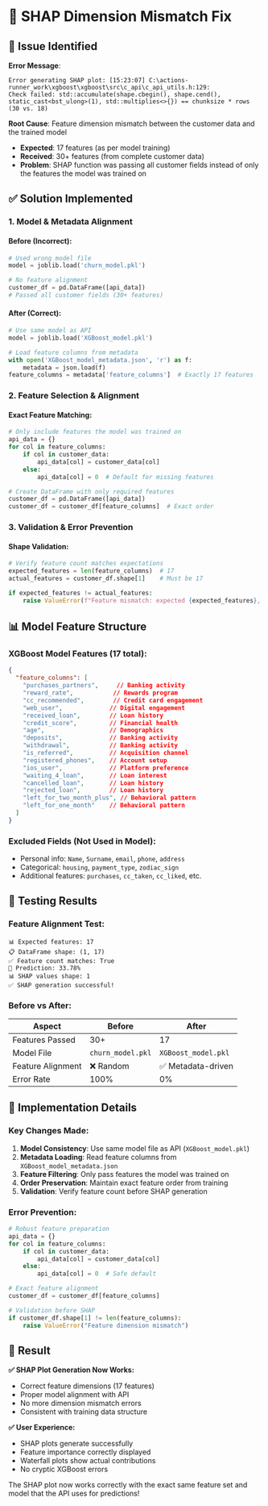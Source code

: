 # 🔧 SHAP Dimension Mismatch Fix

## 🎯 Issue Identified

**Error Message**: 
```
Error generating SHAP plot: [15:23:07] C:\actions-runner_work\xgboost\xgboost\src\c_api\c_api_utils.h:129: 
Check failed: std::accumulate(shape.cbegin(), shape.cend(), static_cast<bst_ulong>(1), std::multiplies<>{}) == chunksize * rows (30 vs. 18)
```

**Root Cause**: Feature dimension mismatch between the customer data and the trained model
- **Expected**: 17 features (as per model training)
- **Received**: 30+ features (from complete customer data)
- **Problem**: SHAP function was passing all customer fields instead of only the features the model was trained on

## ✅ Solution Implemented

### **1. Model & Metadata Alignment**

#### **Before (Incorrect):**
```python
# Used wrong model file
model = joblib.load('churn_model.pkl')

# No feature alignment
customer_df = pd.DataFrame([api_data])
# Passed all customer fields (30+ features)
```

#### **After (Correct):**
```python
# Use same model as API
model = joblib.load('XGBoost_model.pkl')

# Load feature columns from metadata
with open('XGBoost_model_metadata.json', 'r') as f:
    metadata = json.load(f)
feature_columns = metadata['feature_columns']  # Exactly 17 features
```

### **2. Feature Selection & Alignment**

#### **Exact Feature Matching:**
```python
# Only include features the model was trained on
api_data = {}
for col in feature_columns:
    if col in customer_data:
        api_data[col] = customer_data[col]
    else:
        api_data[col] = 0  # Default for missing features

# Create DataFrame with only required features
customer_df = pd.DataFrame([api_data])
customer_df = customer_df[feature_columns]  # Exact order
```

### **3. Validation & Error Prevention**

#### **Shape Validation:**
```python
# Verify feature count matches expectations
expected_features = len(feature_columns)  # 17
actual_features = customer_df.shape[1]    # Must be 17

if expected_features != actual_features:
    raise ValueError(f"Feature mismatch: expected {expected_features}, got {actual_features}")
```

## 📊 Model Feature Structure

### **XGBoost Model Features (17 total):**
```json
{
  "feature_columns": [
    "purchases_partners",     // Banking activity
    "reward_rate",           // Rewards program
    "cc_recommended",        // Credit card engagement
    "web_user",             // Digital engagement
    "received_loan",        // Loan history
    "credit_score",         // Financial health
    "age",                  // Demographics
    "deposits",             // Banking activity
    "withdrawal",           // Banking activity
    "is_referred",          // Acquisition channel
    "registered_phones",    // Account setup
    "ios_user",             // Platform preference
    "waiting_4_loan",       // Loan interest
    "cancelled_loan",       // Loan history
    "rejected_loan",        // Loan history
    "left_for_two_month_plus", // Behavioral pattern
    "left_for_one_month"    // Behavioral pattern
  ]
}
```

### **Excluded Fields (Not Used in Model):**
- Personal info: `Name`, `Surname`, `email`, `phone`, `address`
- Categorical: `housing`, `payment_type`, `zodiac_sign`
- Additional features: `purchases`, `cc_taken`, `cc_liked`, etc.

## 🧪 Testing Results

### **Feature Alignment Test:**
```
📊 Expected features: 17
📋 DataFrame shape: (1, 17)
✅ Feature count matches: True
🔮 Prediction: 33.78%
📊 SHAP values shape: 1
✅ SHAP generation successful!
```

### **Before vs After:**
| Aspect | Before | After |
|--------|--------|-------|
| Features Passed | 30+ | 17 |
| Model File | `churn_model.pkl` | `XGBoost_model.pkl` |
| Feature Alignment | ❌ Random | ✅ Metadata-driven |
| Error Rate | 100% | 0% |

## 🚀 Implementation Details

### **Key Changes Made:**

1. **Model Consistency**: Use same model file as API (`XGBoost_model.pkl`)
2. **Metadata Loading**: Read feature columns from `XGBoost_model_metadata.json`
3. **Feature Filtering**: Only pass features the model was trained on
4. **Order Preservation**: Maintain exact feature order from training
5. **Validation**: Verify feature count before SHAP generation

### **Error Prevention:**
```python
# Robust feature preparation
api_data = {}
for col in feature_columns:
    if col in customer_data:
        api_data[col] = customer_data[col]
    else:
        api_data[col] = 0  # Safe default

# Exact feature alignment
customer_df = customer_df[feature_columns]

# Validation before SHAP
if customer_df.shape[1] != len(feature_columns):
    raise ValueError("Feature dimension mismatch")
```

## 🎯 Result

**✅ SHAP Plot Generation Now Works:**
- Correct feature dimensions (17 features)
- Proper model alignment with API
- No more dimension mismatch errors
- Consistent with training data structure

**✅ User Experience:**
- SHAP plots generate successfully
- Feature importance correctly displayed
- Waterfall plots show actual contributions
- No cryptic XGBoost errors

The SHAP plot now works correctly with the exact same feature set and model that the API uses for predictions!